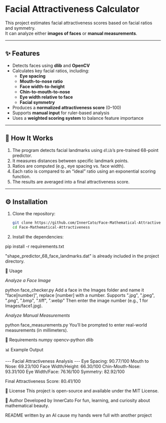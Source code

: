 # Facial Attractiveness Calculator

This project estimates facial attractiveness scores based on facial ratios and symmetry.  
It can analyze either **images of faces** or **manual measurements**.

---

## ✨ Features

- Detects faces using **dlib** and **OpenCV**
- Calculates key facial ratios, including:
  - **Eye spacing**
  - **Mouth-to-nose ratio**
  - **Face width-to-height**
  - **Chin-to-mouth-to-nose**
  - **Eye width relative to face**
  - **Facial symmetry**
- Produces a **normalized attractiveness score** (0–100)
- Supports **manual input** for ruler-based analysis
- Uses a **weighted scoring system** to balance feature importance

---

## 🧠 How It Works

1. The program detects facial landmarks using `dlib`’s pre-trained 68-point predictor.
2. It measures distances between specific landmark points.
3. Ratios are computed (e.g., eye spacing vs. face width).
4. Each ratio is compared to an “ideal” ratio using an exponential scoring function.
5. The results are averaged into a final attractiveness score.

---

## ⚙️ Installation

1. Clone the repository:
   ```bash
   git clone https://github.com/InnerCato/Face-Mathematical-Attractiveness.git
   cd Face-Mathematical-Attractiveness

2. Install the dependencies:

pip install -r requirements.txt


"shape_predictor_68_face_landmarks.dat" is already included in the project directory.

🚀 Usage

*Analyze a Face Image*

python face_checker.py
Add a face in the Images folder and name it "face[number]", replace [number] with a number.
Supports ".jpg", ".jpeg", ".png", ".bmp", ".tiff", ".webp"
Then enter the image number (e.g., 1 for Images/face1.jpg).


*Analyze Manual Measurements*

python face_measurements.py
You’ll be prompted to enter real-world measurements (in millimeters).

🧩 Requirements
numpy
opencv-python
dlib

📊 Example Output

--- Facial Attractiveness Analysis ---
Eye Spacing: 90.77/100
Mouth to Nose: 69.23/100
Face Width/Height: 66.30/100
Chin-Mouth-Nose: 93.31/100
Eye Width/Face: 76.16/100
Symmetry: 82.92/100

Final Attractiveness Score: 80.41/100

🧾 License
This project is open-source and available under the MIT License.

👤 Author
Developed by InnerCato
For fun, learning, and curiosity about mathematical beauty.

README written by an AI cause my hands were full with another project